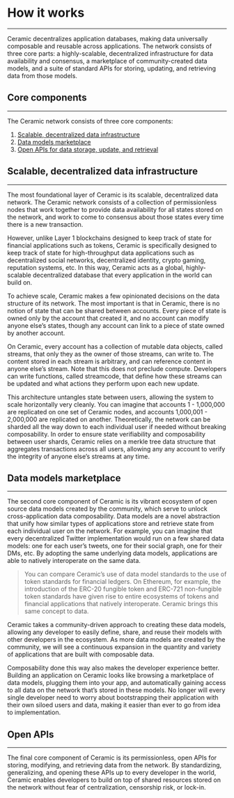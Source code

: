 # **How it works**

---

Ceramic decentralizes application databases, making data universally composable and reusable across applications. The network consists of three core parts: a highly-scalable, decentralized infrastructure for data availability and consensus, a marketplace of community-created data models, and a suite of standard APIs for storing, updating, and retrieving data from those models.

## **Core components**

---

The Ceramic network consists of three core components:

1. [Scalable, decentralized data infrastructure](#scalable-decentralized-data-infrastructure)
2. [Data models marketplace](#data-models-marketplace)
3. [Open APIs for data storage, update, and retrieval](#open-apis)

## **Scalable, decentralized data infrastructure**

---

The most foundational layer of Ceramic is its scalable, decentralized data network. The Ceramic network consists of a collection of permissionless nodes that work together to provide data availability for all states stored on the network, and work to come to consensus about those states every time there is a new transaction.

However, unlike Layer 1 blockchains designed to keep track of state for financial applications such as tokens, Ceramic is specifically designed to keep track of state for high-throughput data applications such as decentralized social networks, decentralized identity, crypto gaming, reputation systems, etc. In this way, Ceramic acts as a global, highly-scalable decentralized database that every application in the world can build on.

To achieve scale, Ceramic makes a few opinionated decisions on the data structure of its network. The most important is that in Ceramic, there is no notion of state that can be shared between accounts. Every piece of state is owned only by the account that created it, and no account can modify anyone else’s states, though any account can link to a piece of state owned by another account.

On Ceramic, every account has a collection of mutable data objects, called streams, that only they as the owner of those streams, can write to. The content stored in each stream is arbitrary, and can reference content in anyone else’s stream. Note that this does not preclude compute. Developers can write functions, called streamcode, that define how these streams can be updated and what actions they perform upon each new update.

This architecture untangles state between users, allowing the system to scale horizontally very cleanly. You can imagine that accounts 1 - 1,000,000 are replicated on one set of Ceramic nodes, and accounts 1,000,001 - 2,000,000 are replicated on another. Theoretically, the network can be sharded all the way down to each individual user if needed without breaking composability. In order to ensure state verifiability and composability between user shards, Ceramic relies on a merkle tree data structure that aggregates transactions across all users, allowing any any account to verify the integrity of anyone else’s streams at any time.

## **Data models marketplace**

---

The second core component of Ceramic is its vibrant ecosystem of open source data models created by the community, which serve to unlock cross-application data composability. Data models are a novel abstraction that unify how similar types of applications store and retrieve state from each individual user on the network. For example, you can imagine that every decentralized Twitter implementation would run on a few shared data models: one for each user’s tweets, one for their social graph, one for their DMs, etc. By adopting the same underlying data models, applications are able to natively interoperate on the same data.

> You can compare Ceramic’s use of data model standards to the use of token standards for financial ledgers. On Ethereum, for example, the introduction of the ERC-20 fungible token and ERC-721 non-fungible token standards have given rise to entire ecosystems of tokens and financial applications that natively interoperate. Ceramic brings this same concept to data.

Ceramic takes a community-driven approach to creating these data models, allowing any developer to easily define, share, and reuse their models with other developers in the ecosystem. As more data models are created by the community, we will see a continuous expansion in the quantity and variety of applications that are built with composable data.

Composability done this way also makes the developer experience better. Building an application on Ceramic looks like browsing a marketplace of data models, plugging them into your app, and automatically gaining access to all data on the network that’s stored in these models. No longer will every single developer need to worry about bootstrapping their application with their own siloed users and data, making it easier than ever to go from idea to implementation.

## **Open APIs**

---

The final core component of Ceramic is its permissionless, open APIs for storing, modifying, and retrieving data from the network. By standardizing, generalizing, and opening these APIs up to every developer in the world, Ceramic enables developers to build on top of shared resources stored on the network without fear of centralization, censorship risk, or lock-in.
